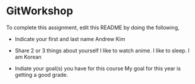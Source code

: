 # GitWorkshop

To complete this assignment, edit this README by doing the following, 

- Indicate your first and last name
Andrew Kim

- Share 2 or 3 things about yourself
I like to watch anime.
I like to sleep.
I am Korean

- Indiate your goal(s) you have for this course
My goal for this year is getting a good grade. 